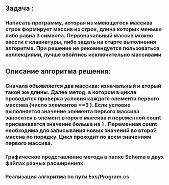 ## Задача : 
### Написать программу, которая из имеющегося массива строк формирует массив из строк, длина которых меньше либо равна 3 символа. Первоначальный массив можно ввести с клавиатуры, либо задать на старте выполнения алгоритма. При решение не рекомендуется пользоваться коллекциями, лучше обойтись исключительно массивами
## Описание алгоритма решения:
### Сначала объявляется два массива: изначальный и вторый такой же длины. Далее метод, в котором в цикле проводится проверка условия каждого элемента первого массива (число элементов <=3 ). Если условие выполняется значение элемента первого массива заносится в элемент второго массива и переменной count присваивается значение больше на 1 . Переменная count необходима для записывания новых значений во второй массив по порядку. Цикл проходит по всем значениям первого массива.
### Графическое представление метода в папке Schema в двух файлах разных расширениях.
### Реализация алгоритма по пути Exs/Program.cs
